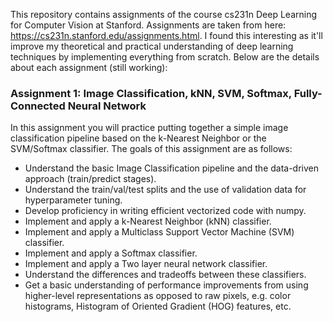This repository contains assignments of the course cs231n Deep Learning for Computer Vision at Stanford. Assignments are taken from here: https://cs231n.stanford.edu/assignments.html.
I found this interesting as it'll improve my theoretical and practical understanding of deep learning techniques by implementing everything from scratch. Below are the details about each assignment (still working):

### Assignment 1: Image Classification, kNN, SVM, Softmax, Fully-Connected Neural Network

In this assignment you will practice putting together a simple image classification pipeline based on the k-Nearest Neighbor or the SVM/Softmax classifier. The goals of this assignment are as follows:

- Understand the basic Image Classification pipeline and the data-driven approach (train/predict stages).
- Understand the train/val/test splits and the use of validation data for hyperparameter tuning.
- Develop proficiency in writing efficient vectorized code with numpy.
- Implement and apply a k-Nearest Neighbor (kNN) classifier.
- Implement and apply a Multiclass Support Vector Machine (SVM) classifier.
- Implement and apply a Softmax classifier.
- Implement and apply a Two layer neural network classifier.
- Understand the differences and tradeoffs between these classifiers.
- Get a basic understanding of performance improvements from using higher-level representations as opposed to raw pixels, e.g. color histograms, Histogram of Oriented Gradient (HOG) features, etc.
